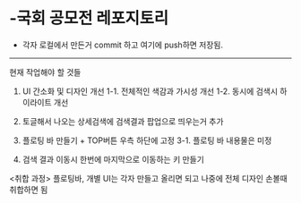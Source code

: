 # -국회 공모전 레포지토리
- 각자 로컬에서 만든거 commit 하고 여기에 push하면 저장됨.
-------------------------------------------------------------
현재 작업해야 할 것들

1. UI 간소화 및 디자인 개선
1-1. 전체적인 색감과 가시성 개선
1-2. 동시에 검색시 하이라이트 개선

2. 토글해서 나오는 상세검색에 검색결과 팝업으로 띄우는거 추가

3. 플로팅 바 만들기 + TOP버튼 우측 하단에 고정
3-1. 플로팅 바 내용물은 미정

4. 검색 결과 이동시 한번에 마지막으로 이동하는 키 만들기




<취합 과정>
플로팅바, 개별 UI는 각자 만들고 올리면 되고
나중에 전체 디자인 손볼때 취합하면 됨
